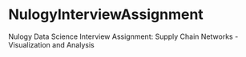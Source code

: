 # NulogyInterviewAssignment
Nulogy Data Science Interview Assignment: Supply Chain Networks - Visualization and Analysis
